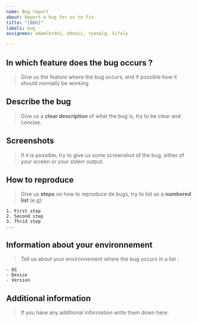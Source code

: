 ```yaml
---
name: Bug report
about: Report a bug for us to fix
title: "[BUG]"
labels: bug
assignees: adamlbrdn1, ebnaii, ryanalg, Sifaly

---
```


## In which feature does the bug occurs ?
>Give us the feature where the bug occurs, and if possible how it should normally be working

## Describe the bug
>Give us a **clear description** of what the bug is, try to be clear and concise.

## Screenshots 
>If it is possible, try to give us some screenshot of the bug, either of your screen or your stderr output.

## How to reproduce
>Give us **steps** on how to reproduce de bugs, try to list as a **numbered list** (e.g):
```
1. First step
2. Second step
3. Thrid step
...
```

## Information about your environnement
>Tell us about your environnement where the bug occurs in a list :
```
- OS
- Device 
- Version
```

## Additional information
>If you have any additional information write them down here.
